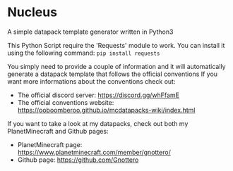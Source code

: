 # Nucleus
A simple datapack template generator written in Python3

This Python Script require the 'Requests' module to work.
You can install it using the following command:
`pip install requests`

You simply need to provide a couple of information and it will automatically generate a datapack template that follows the official conventions
If you want more informations about the conventions check out:
  
  - The official discord server: https://discord.gg/whFfamE
  - The official conventions website: https://ooboomberoo.github.io/mcdatapacks-wiki/index.html

If you want to take a look at my datapacks, check out both my PlanetMinecraft and Github pages:

  - PlanetMinecraft page: https://www.planetminecraft.com/member/gnottero/
  - Github page: https://github.com/Gnottero